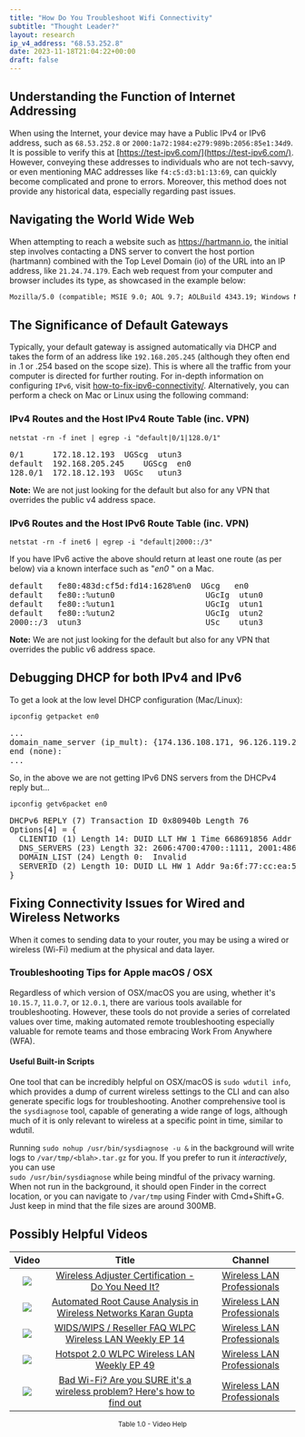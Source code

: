 ```yaml
---
title: "How Do You Troubleshoot Wifi Connectivity"
subtitle: "Thought Leader?"
layout: research
ip_v4_address: "68.53.252.8"
date: 2023-11-18T21:04:22+00:00
draft: false
---
```


## Understanding the Function of Internet Addressing

When using the Internet, your device may have a Public IPv4 or IPv6 address, such as ```68.53.252.8``` or ```2000:1a72:1984:e279:989b:2056:85e1:34d9```. It is possible to verify this at [https://test-ipv6.com/](https://test-ipv6.com/). However, conveying these addresses to individuals who are not tech-savvy, or even mentioning MAC addresses like ```f4:c5:d3:b1:13:69```, can quickly become complicated and prone to errors. Moreover, this method does not provide any historical data, especially regarding past issues.
## Navigating the World Wide Web
When attempting to reach a website such as https://hartmann.io, the initial step involves contacting a DNS server to convert the host portion (hartmann) combined with the Top Level Domain (io) of the URL into an IP address, like ```21.24.74.179```. Each web request from your computer and browser includes its type, as showcased in the example below:
```html
Mozilla/5.0 (compatible; MSIE 9.0; AOL 9.7; AOLBuild 4343.19; Windows NT 6.1; WOW64; Trident/5.0; FunWebProducts)
```
## The Significance of Default Gateways
Typically, your default gateway is assigned automatically via DHCP and takes the form of an address like ```192.168.205.245``` (although they often end in .1 or .254 based on the scope size). This is where all the traffic from your computer is directed for further routing. For in-depth information on configuring ```IPv6```, visit [how-to-fix-ipv6-connectivity/](/blog/how-to-fix-ipv6-connectivity/). Alternatively, you can perform a check on Mac or Linux using the following command:

### IPv4 Routes and the Host IPv4 Route Table (inc. VPN)
```netstat -rn -f inet | egrep -i "default|0/1|128.0/1"```

<pre>
0/1      172.18.12.193  UGScg  utun3
default  192.168.205.245    UGScg  en0
128.0/1  172.18.12.193  UGSc   utun3</pre>

**Note:** We are not just looking for the default but also for any VPN that overrides the public v4 address space.

### IPv6 Routes and the Host IPv6 Route Table (inc. VPN)
```netstat -rn -f inet6 | egrep -i "default|2000::/3"```

If you have IPv6 active the above should return at least one route (as per below) via a known interface such as "_en0_ " on a Mac. 

<pre>
default   fe80:483d:cf5d:fd14:1628%en0  UGcg   en0
default   fe80::%utun0                   UGcIg  utun0
default   fe80::%utun1                   UGcIg  utun1
default   fe80::%utun2                   UGcIg  utun2
2000::/3  utun3                          USc    utun3</pre>

**Note:** We are not just looking for the default but also for any VPN that overrides the public v6 address space.
<br>

## Debugging DHCP for both IPv4 and IPv6

To get a look at the low level DHCP configuration (Mac/Linux): 

```ipconfig getpacket en0```

<pre>
...
domain_name_server (ip_mult): {174.136.108.171, 96.126.119.235}
end (none):
...</pre>

So, in the above we are not getting IPv6 DNS servers from the DHCPv4 reply but...

```ipconfig getv6packet en0```

<pre>
DHCPv6 REPLY (7) Transaction ID 0x80940b Length 76
Options[4] = {
  CLIENTID (1) Length 14: DUID LLT HW 1 Time 668691856 Addr f4:c5:d3:b1:13:69
  DNS_SERVERS (23) Length 32: 2606:4700:4700::1111, 2001:4860:4860::8844
  DOMAIN_LIST (24) Length 0:  Invalid
  SERVERID (2) Length 10: DUID LL HW 1 Addr 9a:6f:77:cc:ea:53
}</pre>




## Fixing Connectivity Issues for Wired and Wireless Networks

When it comes to sending data to your router, you may be using a wired or wireless (Wi-Fi) medium at the physical and data layer.
### Troubleshooting Tips for Apple macOS / OSX
Regardless of which version of OSX/macOS you are using, whether it's ```10.15.7```, ```11.0.7```, or ```12.0.1```, there are various tools available for troubleshooting. However, these tools do not provide a series of correlated values over time, making automated remote troubleshooting especially valuable for remote teams and those embracing Work From Anywhere (WFA).
#### Useful Built-in Scripts
One tool that can be incredibly helpful on OSX/macOS is ```sudo wdutil info```, which provides a dump of current wireless settings to the CLI and can also generate specific logs for troubleshooting. Another comprehensive tool is the ```sysdiagnose``` tool, capable of generating a wide range of logs, although much of it is only relevant to wireless at a specific point in time, similar to wdutil.

Running ```sudo nohup /usr/bin/sysdiagnose -u &``` in the background will write logs to ```/var/tmp/<blah>.tar.gz``` for you. If you prefer to run it *interactively*, you can use<br>```sudo /usr/bin/sysdiagnose``` while being mindful of the privacy warning. When not run in the background, it should open Finder in the correct location, or you can navigate to ```/var/tmp``` using Finder with Cmd+Shift+G. Just keep in mind that the file sizes are around 300MB.
## Possibly Helpful Videos

<link href="/plugins/lity/css/lity.min.css" rel="stylesheet">
<script src="/plugins/lity/js/lity.min.js"></script>
<div class="table1-start"></div>

|Video | Title | Channel |
| :---: | :---: | :---: |
|<a href="https://www.youtube.com/watch?v=PVa0C60HgyM" data-lity><img src="https://i.ytimg.com/vi/PVa0C60HgyM/default.jpg" class="img-fluid"></a>|<a href="https://www.youtube.com/watch?v=PVa0C60HgyM" data-lity>Wireless Adjuster Certification - Do You Need It?</a>|<a target="_blank" href="https://www.youtube.com/channel/UCIzBSS46vcqhwmBZ7ZpY-yg" >Wireless LAN Professionals</a>|
|<a href="https://www.youtube.com/watch?v=34m0u23_izY" data-lity><img src="https://i.ytimg.com/vi/34m0u23_izY/default.jpg" class="img-fluid"></a>|<a href="https://www.youtube.com/watch?v=34m0u23_izY" data-lity>Automated Root Cause Analysis in Wireless Networks   Karan Gupta</a>|<a target="_blank" href="https://www.youtube.com/channel/UCIzBSS46vcqhwmBZ7ZpY-yg" >Wireless LAN Professionals</a>|
|<a href="https://www.youtube.com/watch?v=Xf7gieMiqGU" data-lity><img src="https://i.ytimg.com/vi/Xf7gieMiqGU/default.jpg" class="img-fluid"></a>|<a href="https://www.youtube.com/watch?v=Xf7gieMiqGU" data-lity>WIDS/WIPS / Reseller FAQ   WLPC Wireless LAN Weekly EP 14</a>|<a target="_blank" href="https://www.youtube.com/channel/UCIzBSS46vcqhwmBZ7ZpY-yg" >Wireless LAN Professionals</a>|
|<a href="https://www.youtube.com/watch?v=rjE-BEVlS-0" data-lity><img src="https://i.ytimg.com/vi/rjE-BEVlS-0/default.jpg" class="img-fluid"></a>|<a href="https://www.youtube.com/watch?v=rjE-BEVlS-0" data-lity>Hotspot 2.0   WLPC Wireless LAN Weekly EP 49</a>|<a target="_blank" href="https://www.youtube.com/channel/UCIzBSS46vcqhwmBZ7ZpY-yg" >Wireless LAN Professionals</a>|
|<a href="https://www.youtube.com/watch?v=1G4qihqHZJ0" data-lity><img src="https://i.ytimg.com/vi/1G4qihqHZJ0/default.jpg" class="img-fluid"></a>|<a href="https://www.youtube.com/watch?v=1G4qihqHZJ0" data-lity>Bad Wi-Fi? Are you SURE it&#39;s a wireless problem? Here&#39;s how to find out</a>|<a target="_blank" href="https://www.youtube.com/channel/UCIzBSS46vcqhwmBZ7ZpY-yg" >Wireless LAN Professionals</a>|

<center><small>Table 1.0 - Video Help</small></center>
 <br>
<div class="table1-end"></div>
<script type="text/javascript">
(function() {
    $('div.table1-start').nextUntil('div.table1-end', 'table').addClass('table thead-dark table-striped table-responsive rounded').attr('id', 't1');
    $('#t1').find('thead').addClass('thead-dark');
})();
</script>
